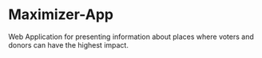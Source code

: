 # Maximizer-App
Web Application for presenting information about places where voters and donors can have the highest impact.

